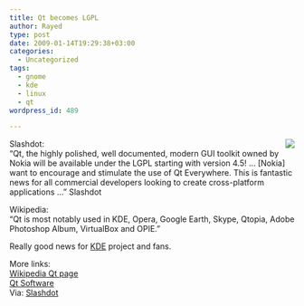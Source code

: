 ```yaml
---
title: Qt becomes LGPL
author: Rayed
type: post
date: 2009-01-14T19:29:38+03:00
categories:
  - Uncategorized
tags:
  - gnome
  - kde
  - linux
  - qt
wordpress_id: 489

---
```

<p><img src="http://upload.wikimedia.org/wikipedia/commons/thumb/a/a1/Qt-designer-v4.2.1.png/300px-Qt-designer-v4.2.1.png" align="right" /></p>
<p>Slashdot:<br />
&#8220;Qt, the highly polished, well documented, modern GUI toolkit owned by Nokia will be available under the LGPL starting with version 4.5! &#8230; [Nokia] want to encourage and stimulate the use of Qt Everywhere. This is fantastic news for all commercial developers looking to create cross-platform applications &#8230;&#8221; Slashdot</p>
<p>Wikipedia:<br />
&#8220;Qt is most notably used in KDE, Opera, Google Earth, Skype, Qtopia, Adobe Photoshop Album, VirtualBox and OPIE.&#8221;</p>
<p>Really good news for <a href="http://www.kde.org/">KDE</a> project and fans.</p>
<p>More links:<br />
<a href="http://en.wikipedia.org/wiki/Qt_toolkit">Wikipedia Qt page</a><br />
<a href="http://www.qtsoftware.com/">Qt Software</a><br />
Via: <a href="http://tech.slashdot.org/article.pl?sid=09/01/14/1312210">Slashdot</a></p>

